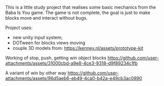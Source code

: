 This is a little study project that realises some basic mechanics from the Baba Is You game.
The game is not complete, the goal is just to make blocks move and interact without bugs.

Project uses:
- new unity input system;
- DOTween for blocks views moving
- couple 3D models from: https://kenney.nl/assets/prototype-kit

Working of stop, push, getting win object blocks
https://github.com/user-attachments/assets/31000cbd-a9e8-4ce3-9318-d9f89234c1fb

A variant of win by other way
https://github.com/user-attachments/assets/96d5aeb6-eb49-4ca0-b42a-e49cb3ac0890

